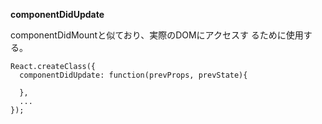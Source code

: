 
**componentDidUpdate**

componentDidMountと似ており、実際のDOMにアクセスす
るために使用する。

```
React.createClass({
  componentDidUpdate: function(prevProps, prevState){

  },
  ...
});

```
